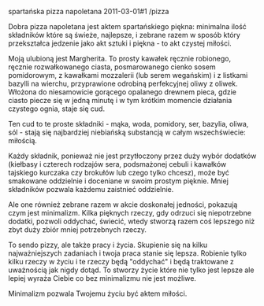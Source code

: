 spartańska pizza napoletana
2011-03-01#1
/pizza

Dobra pizza napoletana jest aktem spartańskiego piękna: minimalna ilość składników które są świeże, najlepsze, i zebrane razem w sposób który przekształca jedzenie jako akt sztuki i piękna - to akt czystej miłości.

Moją ulubioną jest Margherita. To prosty kawałek ręcznie robionego, ręcznie rozwałkowanego ciasta, posmarowanego cienko sosem pomidorowym, z kawałkami mozzalerii (lub serem wegańskim) i z listkami bazylli na wierchu, przyprawione odrobiną perfekcyjnej oliwy z oliwek. Włożona do niesamowicie gorącego opalanego drewnem pieca, gdzie ciasto piecze się w jedną minutę i w tym krótkim momencie działania czystego ognia, staje się cud.

Ten cud to te proste składniki - mąka, woda, pomidory, ser, bazylia, oliwa, sól - stają się najbardziej niebiańską substancją w całym wszechświecie: miłością.

Każdy składnik, ponieważ nie jest przytłoczony przez duży wybór dodatków (kiełbasy i czterech rodzajów sera, podsmażonej cebuli i kawałków tajskiego kurczaka czy brokułów lub czego tylko chcesz), może być smakowane oddzielnie i doceniane w swoim prostym pięknie. Mniej składników pozwala każdemu zaistnieć oddzielnie.

Ale one również zebrane razem w akcie doskonałej jedności, pokazują czym jest minimalizm. Kilka pięknych rzeczy, gdy odrzuci się niepotrzebne dodatki, pozwoli oddychać, świecić, wtedy stworzą razem coś lepszego niż zbyt duży zbiór mniej potrzebnych rzeczy.

To sendo pizzy, ale także pracy i życia. Skupienie się na kilku najważniejszych zadaniach i twoja praca stanie się lepsza. Robienie tylko kilku rzeczy w życiu i te rzeczy będą "oddychać" i będą traktowane z uważnością jak nigdy dotąd. To stworzy życie które nie tylko jest lepsze ale lepiej wyraża Ciebie co bez minimalizmu nie jest możliwe.

Minimalizm pozwala Twojemu życiu być aktem miłości.

